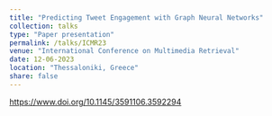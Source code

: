 ```yaml
---
title: "Predicting Tweet Engagement with Graph Neural Networks"
collection: talks
type: "Paper presentation"
permalink: /talks/ICMR23
venue: "International Conference on Multimedia Retrieval"
date: 12-06-2023
location: "Thessaloniki, Greece"
share: false
---
```

https://www.doi.org/10.1145/3591106.3592294